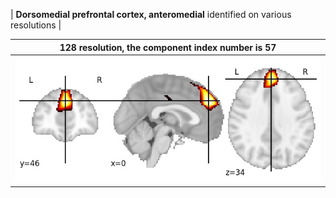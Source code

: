 


| **Dorsomedial prefrontal cortex, anteromedial** identified on various resolutions |

| 128 resolution, the component index number is 57|  
|:---:|  
| ![Component 128](../128/final/57.jpg "From component 128: Dorsomedial prefrontal cortex, anteromedial") |